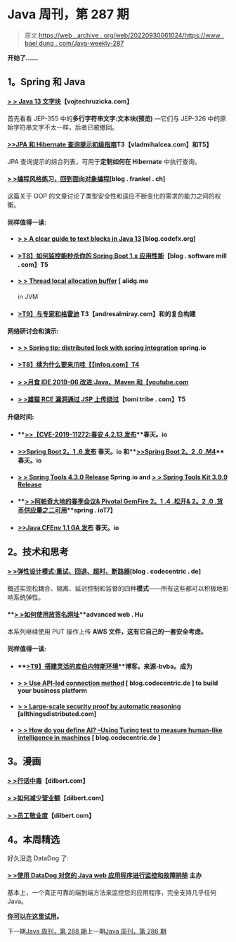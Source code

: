 # Java 周刊，第 287 期

> 原文:[https://web . archive . org/web/20220930061024/https://www . bael dung . com/Java-weekly-287](https://web.archive.org/web/20220930061024/https://www.baeldung.com/java-weekly-287)

**开始了……**

## **1。Spring 和 Java**

#### [**> > Java 13 文字块**](https://web.archive.org/web/20221004044003/https://www.vojtechruzicka.com/java-text-blocks/)【vojtechruzicka.com】

首先看看 JEP-355 中的**多行字符串文字:文本块(预览)** —它们与 JEP-326 中的原始字符串文字不太一样，后者已被撤回。

#### **[>>JPA 和 Hibernate 查询提示初级指南](https://web.archive.org/web/20221004044003/https://vladmihalcea.com/jpa-hibernate-query-hints/)T3【vladmihalcea.com】和T5】**

JPA 查询提示的综合列表，可用于**定制如何在 Hibernate** 中执行查询。

#### **[> >编程风格练习，回到面向对象编程](https://web.archive.org/web/20221004044003/https://blog.frankel.ch/exercises-programming-style/7/)**[blog . frankel . ch]

这篇关于 OOP 的文章讨论了类型安全性和适应不断变化的需求的能力之间的权衡。

#### **同样值得一读:**

*   #### **[> > A clear guide to text blocks in Java 13](https://web.archive.org/web/20221004044003/http://blog.codefx.org/java/text-blocks/)** [blog.codefx.org]

*   #### **[>T8】如何监控能秒杀你的 Spring Boot 1.x 应用性能](https://web.archive.org/web/20221004044003/https://blog.softwaremill.com/how-monitoring-can-kill-your-spring-boot-application-performance-6acc1bad76f3)**【blog . software mill . com】T5

*   #### [**> > Thread local allocation buffer**](https://web.archive.org/web/20221004044003/https://alidg.me/blog/2019/6/21/tlab-jvm) [ alidg.me

    in JVM
*   #### **[>T9】与专家和格雷迪](https://web.archive.org/web/20221004044003/http://andresalmiray.com/composite-builds-with-maven-and-gradle/) T3【andresalmiray.com】和的复合构建**

#### **网络研讨会和演示:**

*   #### **[> > Spring tip: distributed lock with spring integration](https://web.archive.org/web/20221004044003/https://spring.io/blog/2019/06/19/spring-tips-distributed-locks-with-spring-integration)** spring.io

*   #### [**>T8】续为什么要来爪哇**【【infoq.com】T4](https://web.archive.org/web/20221004044003/https://www.infoq.com/presentations/continuations-java/?utm_campaign=infoq_content&utm_source=infoq&utm_medium=feed&utm_term=Java)

*   #### **[> >月食 IDE 2019-06 改进:Java、Maven 和【youtube.com](https://web.archive.org/web/20221004044003/https://www.youtube.com/watch?v=AeRm4_kCh8U)**

*   #### **[> >雄猫 RCE 漏洞通过 JSP 上传绕过](https://web.archive.org/web/20221004044003/https://www.tomitribe.com/blog/cve-2017-12617-tomcat-rce-via-jsp-upload-bypass/)**【tomi tribe . com】T5

#### **升级时间:**

*   #### **[>>【CVE-2019-11272:春安 4.2.13 发布](https://web.archive.org/web/20221004044003/https://spring.io/blog/2019/06/19/cve-2019-11272-spring-security-4-2-13-released)**春天。io

*   #### **[>>Spring Boot 2。1 .6 发布](https://web.archive.org/web/20221004044003/https://spring.io/blog/2019/06/19/spring-boot-2-1-6-released)** 春天。io 和**[>>Spring Boot 2。2 .0 .M4](https://web.archive.org/web/20221004044003/https://spring.io/blog/2019/06/19/spring-boot-2-2-0-m4)** 春天。io

*   #### **[> > Spring Tools 4.3.0 Release](https://web.archive.org/web/20221004044003/https://spring.io/blog/2019/06/21/spring-tools-4-3-0-released)** Spring.io and **[> > Spring Tools Kit 3.9.9 Release](https://web.archive.org/web/20221004044003/https://spring.io/blog/2019/06/20/spring-tool-suite-3-9-9-released)**

*   #### **[> >阿帕奇大地的春季会议& Pivotal GemFire 2。1 .4 .松开& 2。2 .0 .货币供应量之二可用](https://web.archive.org/web/20221004044003/https://spring.io/blog/2019/06/17/spring-session-for-apache-geode-pivotal-gemfire-2-1-4-release-2-2-0-m2-available)**spring . ioT7】

*   #### **[>>Java CFEnv 1.1 GA 发布](https://web.archive.org/web/20221004044003/https://spring.io/blog/2019/06/19/java-cfenv-1-1-ga-released)** 春天。io

## **2。技术和思考**

#### **[> >弹性设计模式:重试、回退、超时、断路器](https://web.archive.org/web/20221004044003/https://blog.codecentric.de/en/2019/06/resilience-design-patterns-retry-fallback-timeout-circuit-breaker/)**[blog . codecentric . de]

概述实现松耦合、隔离、延迟控制和监督的四种**模式**——所有这些都可以积极地影响系统弹性。

#### **[> >如何使用放签名网址](https://web.archive.org/web/20221004044003/https://advancedweb.hu/2019/06/25/put_signed_urls/)**advanced web . Hu

本系列继续使用 PUT 操作上传 **AWS 文件，这有它自己的一套安全考虑。**

#### **同样值得一读:**

*   #### **[>T9】搭建灵活的库伯内特斯环境](https://web.archive.org/web/20221004044003/https://blog.sourced-bvba.be//article/2019/06/23/setting-up-kubernetes/)**博客。来源-bvba。成为

*   #### **[> > Use API-led connection method](https://web.archive.org/web/20221004044003/https://blog.codecentric.de/en/2019/06/compose-your-business-platform-using-the-api-led-connectivity-approach/)** [ blog.codecentric.de ] to build your business platform

*   #### [**> > Large-scale security proof by automatic reasoning**](https://web.archive.org/web/20221004044003/https://www.allthingsdistributed.com/2019/05/proving-security-at-scale-with-automated-reasoning.html) [allthingsdistributed.com]

*   #### **[> > How do you define AI? –Using Turing test to measure human-like intelligence in machines](https://web.archive.org/web/20221004044003/https://blog.codecentric.de/en/2019/06/ai-%e2%80%a8turing-test-human-like-intelligence-machines/)** [ blog.codecentric.de ]

## **3。漫画**

#### **[> >行话中毒](https://web.archive.org/web/20221004044003/https://dilbert.com/strip/2019-06-26)**【dilbert.com】

#### **[> >如何减少营业额](https://web.archive.org/web/20221004044003/https://dilbert.com/strip/2019-06-24)**【dilbert.com】

#### **[> >员工敬业度](https://web.archive.org/web/20221004044003/https://dilbert.com/strip/2019-06-20)**【dilbert.com】

## **4。本周精选**

好久没选 DataDog 了:

#### **[> >使用 DataDog 对您的 Java web 应用程序进行监控和故障排除](/web/20221004044003/https://www.baeldung.com/datadog)** 主办

基本上，一个真正可靠的端到端方法来监控您的应用程序，完全支持几乎任何 Java。

**[你可以在这里试用](/web/20221004044003/https://www.baeldung.com/datadog)。**

下一期[Java 周刊，第 288 期](/web/20221004044003/https://www.baeldung.com/java-weekly-288)上一期[Java 周刊，第 286 期](/web/20221004044003/https://www.baeldung.com/java-weekly-286)